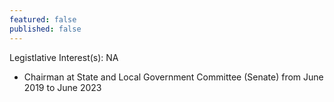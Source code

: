 ```yaml
---
featured: false
published: false
---
```

Legistlative Interest(s): NA

* Chairman at State and Local Government Committee (Senate) from June 2019 to June 2023